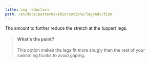 ```yaml
---
title: Leg reduction
path: /en/docs/patterns/shin/options/legreduction
---
```


The amount to further reduce the stretch at the (upper) legs.

> #### What's the point?
> 
> This option makes the legs fit more snugly than the rest of your swimming trunks to avoid gaping.